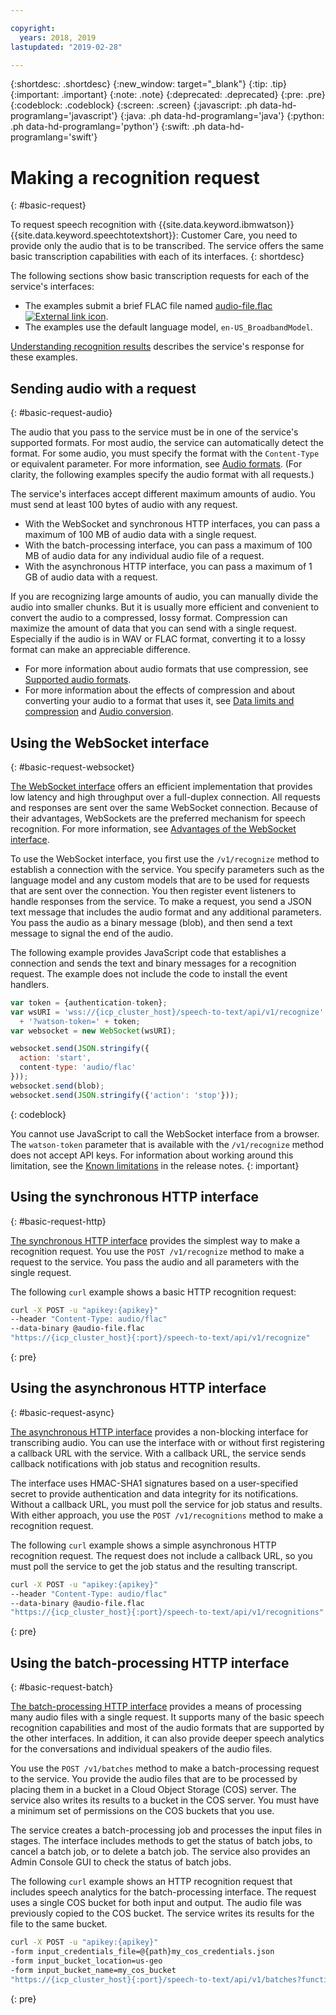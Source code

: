 ```yaml
---

copyright:
  years: 2018, 2019
lastupdated: "2019-02-28"

---
```


{:shortdesc: .shortdesc}
{:new_window: target="_blank"}
{:tip: .tip}
{:important: .important}
{:note: .note}
{:deprecated: .deprecated}
{:pre: .pre}
{:codeblock: .codeblock}
{:screen: .screen}
{:javascript: .ph data-hd-programlang='javascript'}
{:java: .ph data-hd-programlang='java'}
{:python: .ph data-hd-programlang='python'}
{:swift: .ph data-hd-programlang='swift'}

# Making a recognition request
{: #basic-request}

To request speech recognition with {{site.data.keyword.ibmwatson}} {{site.data.keyword.speechtotextshort}}: Customer Care, you need to provide only the audio that is to be transcribed. The service offers the same basic transcription capabilities with each of its interfaces.
{: shortdesc}

The following sections show basic transcription requests for each of the service's interfaces:

-   The examples submit a brief FLAC file named <a target="_blank" href="https://watson-developer-cloud.github.io/doc-tutorial-downloads/speech-to-text/audio-file.flac" download="audio-file.flac">audio-file.flac <img src="../../icons/launch-glyph.svg" alt="External link icon" title="External link icon"></a>.
-   The examples use the default language model, `en-US_BroadbandModel`.

[Understanding recognition results](/docs/services/speech-to-text-icp/basic-response.html) describes the service's response for these examples.

## Sending audio with a request
{: #basic-request-audio}

The audio that you pass to the service must be in one of the service's supported formats. For most audio, the service can automatically detect the format. For some audio, you must specify the format with the `Content-Type` or equivalent parameter. For more information, see [Audio formats](/docs/services/speech-to-text-icp/audio-formats.html). (For clarity, the following examples specify the audio format with all requests.)

The service's interfaces accept different maximum amounts of audio. You must send at least 100 bytes of audio with any request.

-   With the WebSocket and synchronous HTTP interfaces, you can pass a maximum of 100 MB of audio data with a single request.
-   With the batch-processing interface, you can pass a maximum of 100 MB of audio data for any individual audio file of a request.
-   With the asynchronous HTTP interface, you can pass a maximum of 1 GB of audio data with a request.

If you are recognizing large amounts of audio, you can manually divide the audio into smaller chunks. But it is usually more efficient and convenient to convert the audio to a compressed, lossy format. Compression can maximize the amount of data that you can send with a single request. Especially if the audio is in WAV or FLAC format, converting it to a lossy format can make an appreciable difference.

-   For more information about audio formats that use compression, see [Supported audio formats](/docs/services/speech-to-text-icp/audio-formats.html#formats).
-   For more information about the effects of compression and about converting your audio to a format that uses it, see [Data limits and compression](/docs/services/speech-to-text-icp/audio-formats.html#limits) and [Audio conversion](/docs/services/speech-to-text-icp/audio-formats.html#conversion).

## Using the WebSocket interface
{: #basic-request-websocket}

[The WebSocket interface](/docs/services/speech-to-text-icp/websockets.html) offers an efficient implementation that provides low latency and high throughput over a full-duplex connection. All requests and responses are sent over the same WebSocket connection. Because of their advantages, WebSockets are the preferred mechanism for speech recognition. For more information, see [Advantages of the WebSocket interface](/docs/services/speech-to-text-icp/developer-overview.html#advantages).

To use the WebSocket interface, you first use the `/v1/recognize` method to establish a connection with the service. You specify parameters such as the language model and any custom models that are to be used for requests that are sent over the connection. You then register event listeners to handle responses from the service. To make a request, you send a JSON text message that includes the audio format and any additional parameters. You pass the audio as a binary message (blob), and then send a text message to signal the end of the audio.

The following example provides JavaScript code that establishes a connection and sends the text and binary messages for a recognition request. The example does not include the code to install the event handlers.

```javascript
var token = {authentication-token};
var wsURI = 'wss://{icp_cluster_host}/speech-to-text/api/v1/recognize'
  + '?watson-token=' + token;
var websocket = new WebSocket(wsURI);

websocket.send(JSON.stringify({
  action: 'start',
  content-type: 'audio/flac'
}));
websocket.send(blob);
websocket.send(JSON.stringify({'action': 'stop'}));
```
{: codeblock}

You cannot use JavaScript to call the WebSocket interface from a browser. The `watson-token` parameter that is available with the `/v1/recognize` method does not accept API keys. For information about working around this limitation, see the [Known limitations](/docs/services/speech-to-text-icp/release-notes.html#limitations) in the release notes.
{: important}

## Using the synchronous HTTP interface
{: #basic-request-http}

[The synchronous HTTP interface](/docs/services/speech-to-text-icp/http.html) provides the simplest way to make a recognition request. You use the `POST /v1/recognize` method to make a request to the service. You pass the audio and all parameters with the single request.

The following `curl` example shows a basic HTTP recognition request:

```bash
curl -X POST -u "apikey:{apikey}"
--header "Content-Type: audio/flac"
--data-binary @audio-file.flac
"https://{icp_cluster_host}{:port}/speech-to-text/api/v1/recognize"
```
{: pre}

## Using the asynchronous HTTP interface
{: #basic-request-async}

[The asynchronous HTTP interface](/docs/services/speech-to-text-icp/async.html) provides a non-blocking interface for transcribing audio. You can use the interface with or without first registering a callback URL with the service. With a callback URL, the service sends callback notifications with job status and recognition results.

The interface uses HMAC-SHA1 signatures based on a user-specified secret to provide authentication and data integrity for its notifications. Without a callback URL, you must poll the service for job status and results. With either approach, you use the `POST /v1/recognitions` method to make a recognition request.

The following `curl` example shows a simple asynchronous HTTP recognition request. The request does not include a callback URL, so you must poll the service to get the job status and the resulting transcript.

```bash
curl -X POST -u "apikey:{apikey}"
--header "Content-Type: audio/flac"
--data-binary @audio-file.flac
"https://{icp_cluster_host}{:port}/speech-to-text/api/v1/recognitions"
```
{: pre}

## Using the batch-processing HTTP interface
{: #basic-request-batch}

[The batch-processing HTTP interface](/docs/services/speech-to-text-icp/batch.html) provides a means of processing many audio files with a single request. It supports many of the basic speech recognition capabilities and most of the audio formats that are supported by the other interfaces. In addition, it can also provide deeper speech analytics for the conversations and individual speakers of the audio files.

You use the `POST /v1/batches` method to make a batch-processing request to the service. You provide the audio files that are to be processed by placing them in a bucket in a Cloud Object Storage (COS) server. The service also writes its results to a bucket in the COS server. You must have a minimum set of permissions on the COS buckets that you use.

The service creates a batch-processing job and processes the input files in stages. The interface includes methods to get the status of batch jobs, to cancel a batch job, or to delete a batch job. The service also provides an Admin Console GUI to check the status of batch jobs.

The following `curl` example shows an HTTP recognition request that includes speech analytics for the batch-processing interface. The request uses a single COS bucket for both input and output. The audio file was previously copied to the COS bucket. The service writes its results for the file to the same bucket.

```bash
curl -X POST -u "apikey:{apikey}"
-form input_credentials_file=@{path}my_cos_credentials.json
-form input_bucket_location=us-geo
-form input_bucket_name=my_cos_bucket
"https://{icp_cluster_host}{:port}/speech-to-text/api/v1/batches?function=recognize&speech_analytics=true"
```
{: pre}
